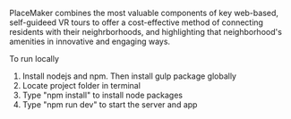 PlaceMaker combines the most valuable components of key web-based, self-guideed VR tours to offer a cost-effective method of connecting residents with their neighrborhoods, and highlighting that neighborhood's amenities in innovative and engaging ways. 

To run locally     
1. Install nodejs and npm. Then install gulp package globally    
2. Locate project folder in terminal      
3. Type "npm install" to install node packages   
4. Type "npm run dev" to start the server and app